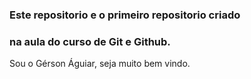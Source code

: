 ### Este repositorio e o primeiro repositorio criado

### na aula do curso de Git e Github.

Sou o Gérson Águiar, seja muito bem vindo.
